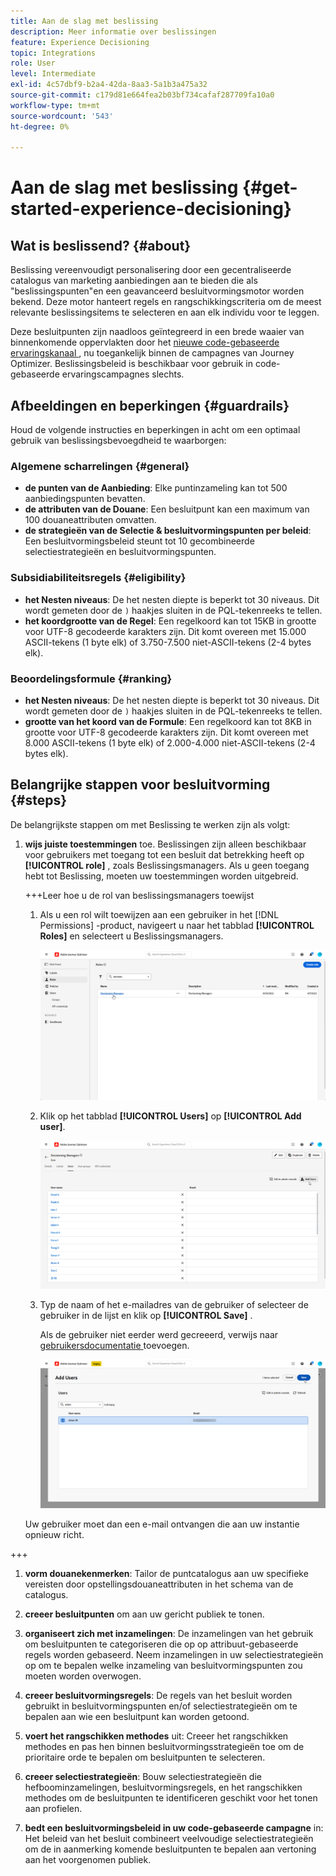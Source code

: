 ```yaml
---
title: Aan de slag met beslissing
description: Meer informatie over beslissingen
feature: Experience Decisioning
topic: Integrations
role: User
level: Intermediate
exl-id: 4c57dbf9-b2a4-42da-8aa3-5a1b3a475a32
source-git-commit: c179d81e664fea2b03bf734cafaf287709fa10a0
workflow-type: tm+mt
source-wordcount: '543'
ht-degree: 0%

---
```


# Aan de slag met beslissing {#get-started-experience-decisioning}

## Wat is beslissend? {#about}

Beslissing vereenvoudigt personalisering door een gecentraliseerde catalogus van marketing aanbiedingen aan te bieden die als &quot;beslissingspunten&quot;en een geavanceerd besluitvormingsmotor worden bekend. Deze motor hanteert regels en rangschikkingscriteria om de meest relevante beslissingsitems te selecteren en aan elk individu voor te leggen.

Deze besluitpunten zijn naadloos geïntegreerd in een brede waaier van binnenkomende oppervlakten door het [ nieuwe code-gebaseerde ervaringskanaal ](https://experienceleague.adobe.com/en/docs/journey-optimizer/using/code-based-experience/get-started-code-based), nu toegankelijk binnen de campagnes van Journey Optimizer. Beslissingsbeleid is beschikbaar voor gebruik in code-gebaseerde ervaringscampagnes slechts.

## Afbeeldingen en beperkingen {#guardrails}

Houd de volgende instructies en beperkingen in acht om een optimaal gebruik van beslissingsbevoegdheid te waarborgen:

### Algemene scharrelingen {#general}

* **de punten van de Aanbieding**: Elke puntinzameling kan tot 500 aanbiedingspunten bevatten.
* **de attributen van de Douane**: Een besluitpunt kan een maximum van 100 douaneattributen omvatten.
* **de strategieën van de Selectie &amp; besluitvormingspunten per beleid**: Een besluitvormingsbeleid steunt tot 10 gecombineerde selectiestrategieën en besluitvormingspunten.

### Subsidiabiliteitsregels {#eligibility}

* **het Nesten niveaus**: De het nesten diepte is beperkt tot 30 niveaus. Dit wordt gemeten door de `)` haakjes sluiten in de PQL-tekenreeks te tellen.
* **het koordgrootte van de Regel**: Een regelkoord kan tot 15KB in grootte voor UTF-8 gecodeerde karakters zijn. Dit komt overeen met 15.000 ASCII-tekens (1 byte elk) of 3.750-7.500 niet-ASCII-tekens (2-4 bytes elk).

### Beoordelingsformule {#ranking}

* **het Nesten niveaus**: De het nesten diepte is beperkt tot 30 niveaus. Dit wordt gemeten door de `)` haakjes sluiten in de PQL-tekenreeks te tellen.
* **grootte van het koord van de Formule**: Een regelkoord kan tot 8KB in grootte voor UTF-8 gecodeerde karakters zijn. Dit komt overeen met 8.000 ASCII-tekens (1 byte elk) of 2.000-4.000 niet-ASCII-tekens (2-4 bytes elk).

## Belangrijke stappen voor besluitvorming {#steps}

De belangrijkste stappen om met Beslissing te werken zijn als volgt:

1. **wijs juiste toestemmingen** toe. Beslissingen zijn alleen beschikbaar voor gebruikers met toegang tot een besluit dat betrekking heeft op **[!UICONTROL role]** , zoals Beslissingsmanagers. Als u geen toegang hebt tot Beslissing, moeten uw toestemmingen worden uitgebreid.

   +++Leer hoe u de rol van beslissingsmanagers toewijst

   1. Als u een rol wilt toewijzen aan een gebruiker in het [!DNL Permissions] -product, navigeert u naar het tabblad **[!UICONTROL Roles]** en selecteert u Beslissingsmanagers.

      ![](assets/decision_permission_1.png)

   1. Klik op het tabblad **[!UICONTROL Users]** op **[!UICONTROL Add user]**.

      ![](assets/decision_permission_2.png)

   1. Typ de naam of het e-mailadres van de gebruiker of selecteer de gebruiker in de lijst en klik op **[!UICONTROL Save]** .

      Als de gebruiker niet eerder werd gecreeerd, verwijs naar [ gebruikersdocumentatie ](https://experienceleague.adobe.com/en/docs/experience-platform/access-control/ui/users) toevoegen.

      ![](assets/decision_permission_3.png)

   Uw gebruiker moet dan een e-mail ontvangen die aan uw instantie opnieuw richt.

+++

1. **vorm douanekenmerken**: Tailor de puntcatalogus aan uw specifieke vereisten door opstellingsdouaneattributen in het schema van de catalogus.

1. **creeer besluitpunten** om aan uw gericht publiek te tonen.

1. **organiseert zich met inzamelingen**: De inzamelingen van het gebruik om besluitpunten te categoriseren die op op attribuut-gebaseerde regels worden gebaseerd. Neem inzamelingen in uw selectiestrategieën op om te bepalen welke inzameling van besluitvormingspunten zou moeten worden overwogen.

1. **creeer besluitvormingsregels**: De regels van het besluit worden gebruikt in besluitvormingspunten en/of selectiestrategieën om te bepalen aan wie een besluitpunt kan worden getoond.

1. **voert het rangschikken methodes** uit: Creeer het rangschikken methodes en pas hen binnen besluitvormingsstrategieën toe om de prioritaire orde te bepalen om besluitpunten te selecteren.

1. **creeer selectiestrategieën**: Bouw selectiestrategieën die hefboominzamelingen, besluitvormingsregels, en het rangschikken methodes om de besluitpunten te identificeren geschikt voor het tonen aan profielen.

1. **bedt een besluitvormingsbeleid in uw code-gebaseerde campagne** in: Het beleid van het besluit combineert veelvoudige selectiestrategieën om de in aanmerking komende besluitpunten te bepalen aan vertoning aan het voorgenomen publiek.
